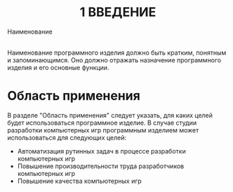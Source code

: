 <h1 style="text-align: center;">1 ВВЕДЕНИЕ</h1>
Наименование<br><br>
<p>Наименование программного изделия должно быть кратким, понятным и
запоминающимся. Оно должно отражать назначение программного изделия и
его основные функции.</p>
<h1>Область применения</h1>
<p> В разделе "Область применения" следует указать, для каких целей будет
использоваться программное изделие. В случае студии разработки
компьютерных игр программным изделием может использоваться для
следующих целей: </p>
<ul> 
  <li>Автоматизация рутинных задач в процессе разработки компьютерных игр</li>
  <li>Повышение производительности труда разработчиков компьютерных игр</li>
  <li>Повышение качества компьютерных игр</li>
</ul>
